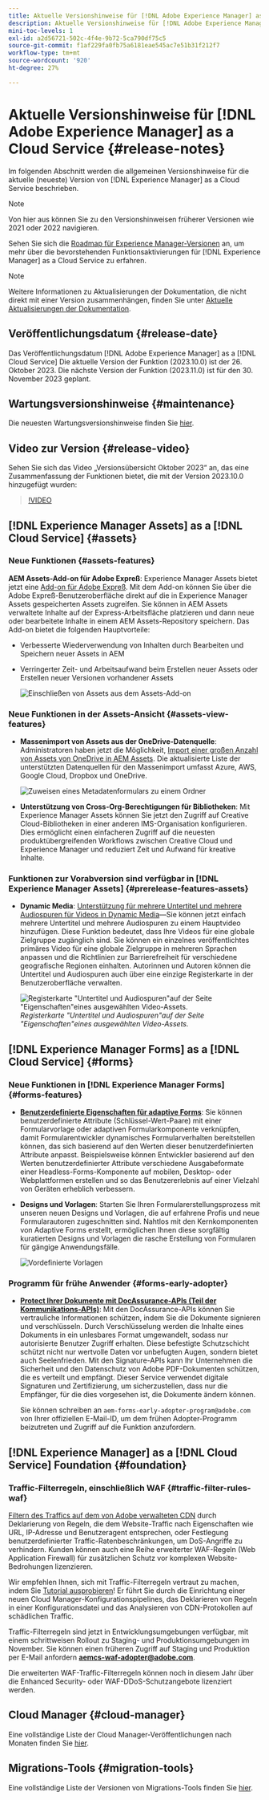 ```yaml
---
title: Aktuelle Versionshinweise für [!DNL Adobe Experience Manager] as a Cloud Service.
description: Aktuelle Versionshinweise für [!DNL Adobe Experience Manager] as a Cloud Service.
mini-toc-levels: 1
exl-id: a2d56721-502c-4f4e-9b72-5ca790df75c5
source-git-commit: f1af229fa0fb75a6181eae545ac7e51b31f212f7
workflow-type: tm+mt
source-wordcount: '920'
ht-degree: 27%

---
```


# Aktuelle Versionshinweise für [!DNL Adobe Experience Manager] as a Cloud Service {#release-notes}

Im folgenden Abschnitt werden die allgemeinen Versionshinweise für die aktuelle (neueste) Version von [!DNL Experience Manager] as a Cloud Service beschrieben.

>[!NOTE]
>
>Von hier aus können Sie zu den Versionshinweisen früherer Versionen wie 2021 oder 2022 navigieren.
>
>Sehen Sie sich die [Roadmap für Experience Manager-Versionen](https://experienceleague.adobe.com/docs/experience-manager-release-information/aem-release-updates/update-releases-roadmap.html?lang=de) an, um mehr über die bevorstehenden Funktionsaktivierungen für [!DNL Experience Manager] as a Cloud Service zu erfahren.

>[!NOTE]
>
>Weitere Informationen zu Aktualisierungen der Dokumentation, die nicht direkt mit einer Version zusammenhängen, finden Sie unter [Aktuelle Aktualisierungen der Dokumentation](https://experienceleague.adobe.com/docs/experience-manager-release-information/aem-release-updates/doc-updates/documentation-updates.html?lang=de).

## Veröffentlichungsdatum {#release-date}

Das Veröffentlichungsdatum [!DNL Adobe Experience Manager] as a [!DNL Cloud Service] Die aktuelle Version der Funktion (2023.10.0) ist der 26. Oktober 2023. Die nächste Version der Funktion (2023.11.0) ist für den 30. November 2023 geplant.

## Wartungsversionshinweise {#maintenance}

Die neuesten Wartungsversionshinweise finden Sie [hier](/help/release-notes/maintenance/latest.md).

## Video zur Version {#release-video}

Sehen Sie sich das Video „Versionsübersicht Oktober 2023“ an, das eine Zusammenfassung der Funktionen bietet, die mit der Version 2023.10.0 hinzugefügt wurden:

>[!VIDEO](https://video.tv.adobe.com/v/3425186/?quality=12)

## [!DNL Experience Manager Assets] as a [!DNL Cloud Service] {#assets}

### Neue Funktionen {#assets-features}

**AEM Assets-Add-on für Adobe Expreß**: Experience Manager Assets bietet jetzt eine [Add-on für Adobe Expreß](/help/assets/addon-adobe-express.md). Mit dem Add-on können Sie über die Adobe Expreß-Benutzeroberfläche direkt auf die in Experience Manager Assets gespeicherten Assets zugreifen. Sie können in AEM Assets verwaltete Inhalte auf der Express-Arbeitsfläche platzieren und dann neue oder bearbeitete Inhalte in einem AEM Assets-Repository speichern. Das Add-on bietet die folgenden Hauptvorteile:

* Verbesserte Wiederverwendung von Inhalten durch Bearbeiten und Speichern neuer Assets in AEM

* Verringerter Zeit- und Arbeitsaufwand beim Erstellen neuer Assets oder Erstellen neuer Versionen vorhandener Assets

  ![Einschließen von Assets aus dem Assets-Add-on](/help/assets/assets/aem-assets-add-on-include-assets.png)

### Neue Funktionen in der Assets-Ansicht {#assets-view-features}

* **Massenimport von Assets aus der OneDrive-Datenquelle**: Administratoren haben jetzt die Möglichkeit, [Import einer großen Anzahl von Assets von OneDrive in AEM Assets](/help/assets/bulk-import-assets-view.md#onedrive-developer-application). Die aktualisierte Liste der unterstützten Datenquellen für den Massenimport umfasst Azure, AWS, Google Cloud, Dropbox und OneDrive.

  ![Zuweisen eines Metadatenformulars zu einem Ordner](/help/assets/assets/bulk-import-source-details-onedrive.png)

* **Unterstützung von Cross-Org-Berechtigungen für Bibliotheken**: Mit Experience Manager Assets können Sie jetzt den Zugriff auf Creative Cloud-Bibliotheken in einer anderen IMS-Organisation konfigurieren. Dies ermöglicht einen einfacheren Zugriff auf die neuesten produktübergreifenden Workflows zwischen Creative Cloud und Experience Manager und reduziert Zeit und Aufwand für kreative Inhalte.

### Funktionen zur Vorabversion sind verfügbar in [!DNL Experience Manager Assets] {#prerelease-features-assets}

* **Dynamic Media**: [Unterstützung für mehrere Untertitel und mehrere Audiospuren für Videos in Dynamic Media](/help/assets/dynamic-media/video.md#about-msma)—Sie können jetzt einfach mehrere Untertitel und mehrere Audiospuren zu einem Hauptvideo hinzufügen. Diese Funktion bedeutet, dass Ihre Videos für eine globale Zielgruppe zugänglich sind. Sie können ein einzelnes veröffentlichtes primäres Video für eine globale Zielgruppe in mehreren Sprachen anpassen und die Richtlinien zur Barrierefreiheit für verschiedene geografische Regionen einhalten. Autorinnen und Autoren können die Untertitel und Audiospuren auch über eine einzige Registerkarte in der Benutzeroberfläche verwalten.

  ![Registerkarte &quot;Untertitel und Audiospuren&quot;auf der Seite &quot;Eigenschaften&quot;eines ausgewählten Video-Assets.](/help/release-notes/assets/msma-aem-cs.png)*Registerkarte &quot;Untertitel und Audiospuren&quot;auf der Seite &quot;Eigenschaften&quot;eines ausgewählten Video-Assets.*

## [!DNL Experience Manager Forms] as a [!DNL Cloud Service] {#forms}

### Neue Funktionen in [!DNL Experience Manager Forms] {#forms-features}

* **[Benutzerdefinierte Eigenschaften für adaptive Forms](/help/forms/template-editor-core-components.md#add-a-custom-group-name-in-the-policy-of-template-editor)**: Sie können benutzerdefinierte Attribute (Schlüssel-Wert-Paare) mit einer Formularvorlage oder adaptiven Formularkomponente verknüpfen, damit Formularentwickler dynamisches Formularverhalten bereitstellen können, das sich basierend auf den Werten dieser benutzerdefinierten Attribute anpasst. Beispielsweise können Entwickler basierend auf den Werten benutzerdefinierter Attribute verschiedene Ausgabeformate einer Headless-Forms-Komponente auf mobilen, Desktop- oder Webplattformen erstellen und so das Benutzererlebnis auf einer Vielzahl von Geräten erheblich verbessern.

* **Designs und Vorlagen**: Starten Sie Ihren Formularerstellungsprozess mit unseren neuen Designs und Vorlagen, die auf erfahrene Profis und neue Formularautoren zugeschnitten sind. Nahtlos mit den Kernkomponenten von Adaptive Forms erstellt, ermöglichen Ihnen diese sorgfältig kuratierten Designs und Vorlagen die rasche Erstellung von Formularen für gängige Anwendungsfälle.

  ![Vordefinierte Vorlagen](/help/forms/assets/form-templates-ootb.png)


### Programm für frühe Anwender {#forms-early-adopter}

* **[Protect Ihrer Dokumente mit DocAssurance-APIs (Teil der Kommunikations-APIs)](/help/forms/aem-forms-cloud-service-communications-introduction.md#document-assurance-doc-assurance)**: Mit den DocAssurance-APIs können Sie vertrauliche Informationen schützen, indem Sie die Dokumente signieren und verschlüsseln. Durch Verschlüsselung werden die Inhalte eines Dokuments in ein unlesbares Format umgewandelt, sodass nur autorisierte Benutzer Zugriff erhalten. Diese befestigte Schutzschicht schützt nicht nur wertvolle Daten vor unbefugten Augen, sondern bietet auch Seelenfrieden. Mit den Signature-APIs kann Ihr Unternehmen die Sicherheit und den Datenschutz von Adobe PDF-Dokumenten schützen, die es verteilt und empfängt. Dieser Service verwendet digitale Signaturen und Zertifizierung, um sicherzustellen, dass nur die Empfänger, für die dies vorgesehen ist, die Dokumente ändern können.

  Sie können schreiben an `aem-forms-early-adopter-program@adobe.com` von Ihrer offiziellen E-Mail-ID, um dem frühen Adopter-Programm beizutreten und Zugriff auf die Funktion anzufordern.

## [!DNL Experience Manager] as a [!DNL Cloud Service] Foundation {#foundation}

### Traffic-Filterregeln, einschließlich WAF {#traffic-filter-rules-waf}

[Filtern des Traffics auf dem von Adobe verwalteten CDN](/help/security/traffic-filter-rules-including-waf.md) durch Deklarierung von Regeln, die dem Website-Traffic nach Eigenschaften wie URL, IP-Adresse und Benutzeragent entsprechen, oder Festlegung benutzerdefinierter Traffic-Ratenbeschränkungen, um DoS-Angriffe zu verhindern. Kunden können auch eine Reihe erweiterter WAF-Regeln (Web Application Firewall) für zusätzlichen Schutz vor komplexen Website-Bedrohungen lizenzieren.

Wir empfehlen Ihnen, sich mit Traffic-Filterregeln vertraut zu machen, indem Sie [Tutorial ausprobieren](https://experienceleague.adobe.com/docs/experience-manager-learn/cloud-service/security/traffic-filter-and-waf-rules/overview.html)! Er führt Sie durch die Einrichtung einer neuen Cloud Manager-Konfigurationspipelines, das Deklarieren von Regeln in einer Konfigurationsdatei und das Analysieren von CDN-Protokollen auf schädlichen Traffic.

Traffic-Filterregeln sind jetzt in Entwicklungsumgebungen verfügbar, mit einem schrittweisen Rollout zu Staging- und Produktionsumgebungen im November. Sie können einen früheren Zugriff auf Staging und Produktion per E-Mail anfordern **aemcs-waf-adopter@adobe.com**.

Die erweiterten WAF-Traffic-Filterregeln können noch in diesem Jahr über die Enhanced Security- oder WAF-DDoS-Schutzangebote lizenziert werden.

## Cloud Manager {#cloud-manager}

Eine vollständige Liste der Cloud Manager-Veröffentlichungen nach Monaten finden Sie [hier](/help/implementing/cloud-manager/release-notes/current.md).

## Migrations-Tools {#migration-tools}

Eine vollständige Liste der Versionen von Migrations-Tools finden Sie [hier](/help/journey-migration/release-notes/release-notes-migration-tools-current.md).

